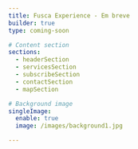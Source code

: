 ```yaml
---
title: Fusca Experience - Em breve
builder: true
type: coming-soon

# Content section
sections:
  - headerSection
  - servicesSection
  - subscribeSection
  - contactSection
  - mapSection

# Background image
singleImage: 
  enable: true
  image: /images/background1.jpg

---
```

